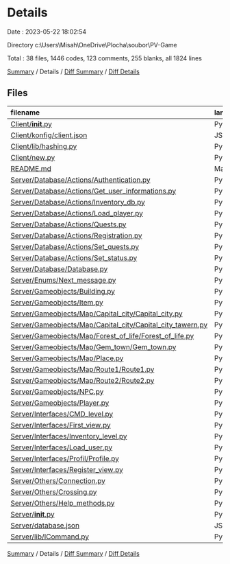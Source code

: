 # Details

Date : 2023-05-22 18:02:54

Directory c:\\Users\\Misah\\OneDrive\\Plocha\\soubor\\PV-Game

Total : 38 files,  1446 codes, 123 comments, 255 blanks, all 1824 lines

[Summary](results.md) / Details / [Diff Summary](diff.md) / [Diff Details](diff-details.md)

## Files
| filename | language | code | comment | blank | total |
| :--- | :--- | ---: | ---: | ---: | ---: |
| [Client/__init__.py](/Client/__init__.py) | Python | 119 | 1 | 14 | 134 |
| [Client/konfig/client.json](/Client/konfig/client.json) | JSON | 6 | 0 | 0 | 6 |
| [Client/lib/hashing.py](/Client/lib/hashing.py) | Python | 5 | 0 | 1 | 6 |
| [Client/new.py](/Client/new.py) | Python | 80 | 1 | 7 | 88 |
| [README.md](/README.md) | Markdown | 59 | 0 | 18 | 77 |
| [Server/Database/Actions/Authentication.py](/Server/Database/Actions/Authentication.py) | Python | 32 | 0 | 4 | 36 |
| [Server/Database/Actions/Get_user_informations.py](/Server/Database/Actions/Get_user_informations.py) | Python | 24 | 2 | 3 | 29 |
| [Server/Database/Actions/Inventory_db.py](/Server/Database/Actions/Inventory_db.py) | Python | 15 | 3 | 2 | 20 |
| [Server/Database/Actions/Load_player.py](/Server/Database/Actions/Load_player.py) | Python | 17 | 6 | 3 | 26 |
| [Server/Database/Actions/Quests.py](/Server/Database/Actions/Quests.py) | Python | 10 | 4 | 1 | 15 |
| [Server/Database/Actions/Registration.py](/Server/Database/Actions/Registration.py) | Python | 35 | 0 | 5 | 40 |
| [Server/Database/Actions/Set_quests.py](/Server/Database/Actions/Set_quests.py) | Python | 8 | 1 | 1 | 10 |
| [Server/Database/Actions/Set_status.py](/Server/Database/Actions/Set_status.py) | Python | 30 | 0 | 4 | 34 |
| [Server/Database/Database.py](/Server/Database/Database.py) | Python | 11 | 0 | 3 | 14 |
| [Server/Enums/Next_message.py](/Server/Enums/Next_message.py) | Python | 6 | 3 | 2 | 11 |
| [Server/Gameobjects/Building.py](/Server/Gameobjects/Building.py) | Python | 66 | 0 | 15 | 81 |
| [Server/Gameobjects/Item.py](/Server/Gameobjects/Item.py) | Python | 12 | 0 | 3 | 15 |
| [Server/Gameobjects/Map/Capital_city/Capital_city.py](/Server/Gameobjects/Map/Capital_city/Capital_city.py) | Python | 57 | 3 | 10 | 70 |
| [Server/Gameobjects/Map/Capital_city/Capital_city_tawern.py](/Server/Gameobjects/Map/Capital_city/Capital_city_tawern.py) | Python | 15 | 0 | 5 | 20 |
| [Server/Gameobjects/Map/Forest_of_life/Forest_of_life.py](/Server/Gameobjects/Map/Forest_of_life/Forest_of_life.py) | Python | 25 | 0 | 3 | 28 |
| [Server/Gameobjects/Map/Gem_town/Gem_town.py](/Server/Gameobjects/Map/Gem_town/Gem_town.py) | Python | 19 | 0 | 2 | 21 |
| [Server/Gameobjects/Map/Place.py](/Server/Gameobjects/Map/Place.py) | Python | 144 | 0 | 31 | 175 |
| [Server/Gameobjects/Map/Route1/Route1.py](/Server/Gameobjects/Map/Route1/Route1.py) | Python | 21 | 0 | 3 | 24 |
| [Server/Gameobjects/Map/Route2/Route2.py](/Server/Gameobjects/Map/Route2/Route2.py) | Python | 20 | 0 | 2 | 22 |
| [Server/Gameobjects/NPC.py](/Server/Gameobjects/NPC.py) | Python | 2 | 0 | 0 | 2 |
| [Server/Gameobjects/Player.py](/Server/Gameobjects/Player.py) | Python | 42 | 0 | 4 | 46 |
| [Server/Interfaces/CMD_level.py](/Server/Interfaces/CMD_level.py) | Python | 28 | 0 | 9 | 37 |
| [Server/Interfaces/First_view.py](/Server/Interfaces/First_view.py) | Python | 87 | 25 | 19 | 131 |
| [Server/Interfaces/Inventory_level.py](/Server/Interfaces/Inventory_level.py) | Python | 65 | 0 | 16 | 81 |
| [Server/Interfaces/Load_user.py](/Server/Interfaces/Load_user.py) | Python | 31 | 0 | 2 | 33 |
| [Server/Interfaces/Profil/Profile.py](/Server/Interfaces/Profil/Profile.py) | Python | 47 | 0 | 10 | 57 |
| [Server/Interfaces/Register_view.py](/Server/Interfaces/Register_view.py) | Python | 164 | 0 | 27 | 191 |
| [Server/Others/Connection.py](/Server/Others/Connection.py) | Python | 48 | 46 | 8 | 102 |
| [Server/Others/Crossing.py](/Server/Others/Crossing.py) | Python | 16 | 0 | 5 | 21 |
| [Server/Others/Help_methods.py](/Server/Others/Help_methods.py) | Python | 8 | 16 | 1 | 25 |
| [Server/__init__.py](/Server/__init__.py) | Python | 62 | 12 | 11 | 85 |
| [Server/database.json](/Server/database.json) | JSON | 5 | 0 | 0 | 5 |
| [Server/lib/ICommand.py](/Server/lib/ICommand.py) | Python | 5 | 0 | 1 | 6 |

[Summary](results.md) / Details / [Diff Summary](diff.md) / [Diff Details](diff-details.md)